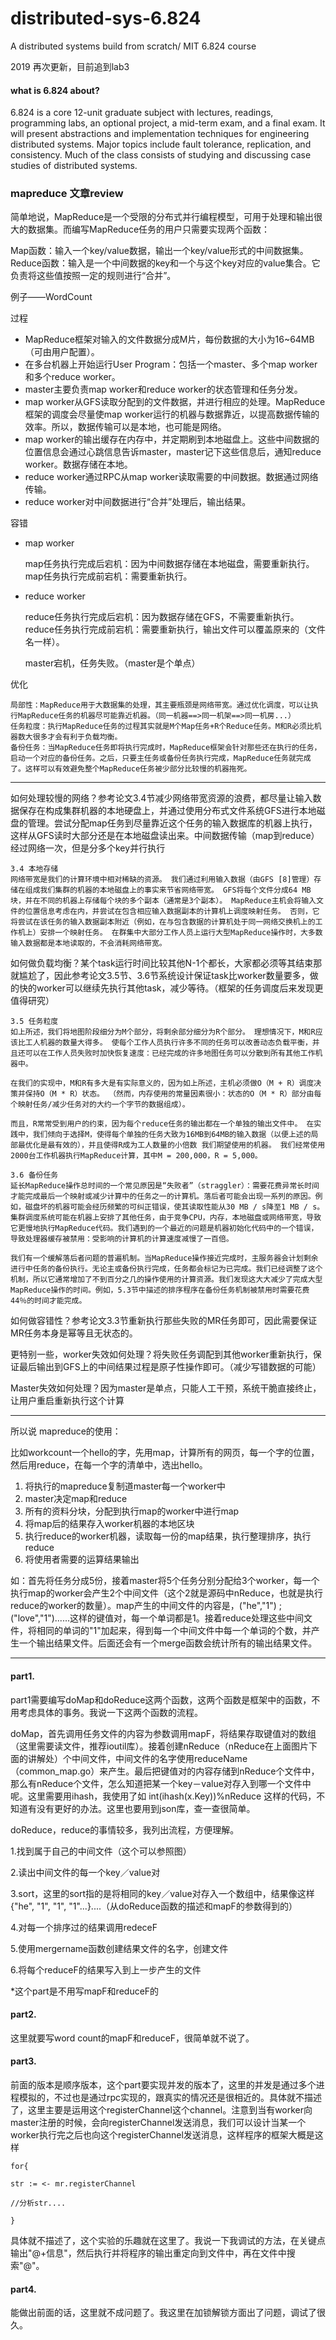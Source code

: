 # distributed-sys-6.824
A distributed systems build from scratch/ MIT 6.824 course

2019 再次更新，目前追到lab3

#### what is 6.824 about?

6.824 is a core 12-unit graduate subject with lectures, readings, programming labs, an optional project, a mid-term exam, and a final exam. It will present abstractions and implementation techniques for engineering distributed systems. Major topics include fault tolerance, replication, and consistency. Much of the class consists of studying and discussing case studies of distributed systems.

### mapreduce 文章review

简单地说，MapReduce是一个受限的分布式并行编程模型，可用于处理和输出很大的数据集。而编写MapReduce任务的用户只需要实现两个函数：

Map函数：输入一个key/value数据，输出一个key/value形式的中间数据集。
Reduce函数：输入是一个中间数据的key和一个与这个key对应的value集合。它负责将这些值按照一定的规则进行“合并”。

例子——WordCount

过程

+ MapReduce框架对输入的文件数据分成M片，每份数据的大小为16~64MB（可由用户配置）。
+ 在多台机器上开始运行User Program：包括一个master、多个map worker和多个reduce worker。
+ master主要负责map worker和reduce worker的状态管理和任务分发。
+ map worker从GFS读取分配到的文件数据，并进行相应的处理。MapReduce框架的调度会尽量使map worker运行的机器与数据靠近，以提高数据传输的效率。所以，数据传输可以是本地，也可能是网络。
+ map worker的输出缓存在内存中，并定期刷到本地磁盘上。这些中间数据的位置信息会通过心跳信息告诉master，master记下这些信息后，通知reduce worker。数据存储在本地。
+ reduce worker通过RPC从map worker读取需要的中间数据。数据通过网络传输。
+ reduce worker对中间数据进行“合并”处理后，输出结果。

容错

+ map worker

    map任务执行完成后宕机：因为中间数据存储在本地磁盘，需要重新执行。
    map任务执行完成前宕机：需要重新执行。

+ reduce worker

    reduce任务执行完成后宕机：因为数据存储在GFS，不需要重新执行。
    reduce任务执行完成前宕机：需要重新执行，输出文件可以覆盖原来的（文件名一样）。

    master宕机，任务失败。（master是个单点）

优化

    局部性：MapReduce用于大数据集的处理，其主要瓶颈是网络带宽。通过优化调度，可以让执行MapReduce任务的机器尽可能靠近机器。（同一机器==>同一机架==>同一机房...）
    任务粒度：执行MapReduce任务的过程其实就是M个Map任务+R个Reduce任务。M和R必须比机器数大很多才会有利于负载均衡。
    备份任务：当MapReduce任务即将执行完成时，MapReduce框架会针对那些还在执行的任务，启动一个对应的备份任务。之后，只要主任务或备份任务执行完成，MapReduce任务就完成了。这样可以有效避免整个MapReduce任务被少部分比较慢的机器拖死。


- - -
如何处理较慢的网络？参考论文3.4节减少网络带宽资源的浪费，都尽量让输入数据保存在构成集群机器的本地硬盘上，并通过使用分布式文件系统GFS进行本地磁盘的管理。尝试分配map任务到尽量靠近这个任务的输入数据库的机器上执行，这样从GFS读时大部分还是在本地磁盘读出来。中间数据传输（map到reduce）经过网络一次，但是分多个key并行执行

    3.4 本地存储
    网络带宽是我们的计算环境中相对稀缺的资源。 我们通过利用输入数据（由GFS [8]管理）存储在组成我们集群的机器的本地磁盘上的事实来节省网络带宽。 GFS将每个文件分成64 MB块，并在不同的机器上存储每个块的多个副本（通常是3个副本）。 MapReduce主机会将输入文件的位置信息考虑在内，并尝试在包含相应输入数据副本的计算机上调度映射任务。 否则，它将尝试在该任务的输入数据副本附近（例如，在与包含数据的计算机处于同一网络交换机上的工作机上）安排一个映射任务。 在群集中大部分工作人员上运行大型MapReduce操作时，大多数输入数据都是本地读取的，不会消耗网络带宽。


如何做负载均衡？某个task运行时间比较其他N-1个都长，大家都必须等其结束那就尴尬了，因此参考论文3.5节、3.6节系统设计保证task比worker数量要多，做的快的worker可以继续先执行其他task，减少等待。（框架的任务调度后来发现更值得研究）

    3.5 任务粒度
    如上所述，我们将地图阶段细分为M个部分，将剩余部分细分为R个部分。 理想情况下，M和R应该比工人机器的数量大得多。 使每个工作人员执行许多不同的任务可以改善动态负载平衡，并且还可以在工作人员失败时加快恢复速度：已经完成的许多地图任务可以分散到所有其他工作机器中。

    在我们的实现中，M和R有多大是有实际意义的，因为如上所述，主机必须做O（M + R）调度决策并保持O（M * R）状态。 （然而，内存使用的常量因素很小：状态的O（M * R）部分由每个映射任务/减少任务对的大约一个字节的数据组成）。

    而且，R常常受到用户的约束，因为每个reduce任务的输出都在一个单独的输出文件中。 在实践中，我们倾向于选择M，使得每个单独的任务大致为16MB到64MB的输入数据（以便上述的局部最优化是最有效的），并且使得R成为工人数量的小倍数 我们期望使用的机器。 我们经常使用2000台工作机器执行MapReduce计算，其中M = 200,000，R = 5,000。
    
    3.6 备份任务
    延长MapReduce操作总时间的一个常见原因是“失败者”（straggler）：需要花费异常长时间才能完成最后一个映射或减少计算中的任务之一的计算机。落后者可能会出现一系列的原因。例如，磁盘坏的机器可能会经历频繁的可纠正错误，使其读取性能从30 MB / s降至1 MB / s。集群调度系统可能在机器上安排了其他任务，由于竞争CPU，内存，本地磁盘或网络带宽，导致它更慢地执行MapReduce代码。我们遇到的一个最近的问题是机器初始化代码中的一个错误，导致处理器缓存被禁用：受影响的计算机的计算速度减慢了一百倍。

    我们有一个缓解落后者问题的普遍机制。当MapReduce操作接近完成时，主服务器会计划剩余进行中任务的备份执行。无论主或备份执行完成，任务都会标记为已完成。我们已经调整了这个机制，所以它通常增加了不到百分之几的操作使用的计算资源。我们发现这大大减少了完成大型MapReduce操作的时间。例如，5.3节中描述的排序程序在备份任务机制被禁用时需要花费44％的时间才能完成。

如何做容错性？参考论文3.3节重新执行那些失败的MR任务即可，因此需要保证MR任务本身是幂等且无状态的。

更特别一些，worker失效如何处理？将失败任务调配到其他worker重新执行，保证最后输出到GFS上的中间结果过程是原子性操作即可。（减少写错数据的可能）

Master失效如何处理？因为master是单点，只能人工干预，系统干脆直接终止，让用户重启重新执行这个计算
- - -


所以说 mapreduce的使用：

比如workcount一个hello的字，先用map，计算所有的网页，每一个字的位置，然后用reduce，在每一个字的清单中，选出hello。

1. 将执行的mapreduce复制道master每一个worker中
2. master决定map和reduce
3. 所有的资料分块，分配到执行map的worker中进行map
4. 将map后的结果存入worker机器的本地区块
5. 执行reduce的worker机器，读取每一份的map结果，执行整理排序，执行reduce
6. 将使用者需要的运算结果输出

如：首先将任务分成5份，接着master将5个任务分别分配给3个worker，每一个执行map的worker会产生2个中间文件（这个2就是源码中nReduce，也就是执行reduce的worker的数量）。map产生的中间文件的内容是，("he","1") ; ("love","1")......这样的键值对，每一个单词都是1。接着reduce处理这些中间文件，将相同的单词的"1"加起来，得到每一个中间文件中每一个单词的个数，并产生一个输出结果文件。后面还会有一个merge函数会统计所有的输出结果文件。


- - -
#### part1.

part1需要编写doMap和doReduce这两个函数，这两个函数是框架中的函数，不用考虑具体的事务。我说一下这两个函数的流程。

doMap，首先调用任务文件的内容为参数调用mapF，将结果存取键值对的数组（这里需要读文件，推荐ioutil库）。接着创建nReduce（nReduce在上面图片下面的讲解处）个中间文件，中间文件的名字使用reduceName（common_map.go）来产生。最后把键值对的内容存储到nReduce个文件中，那么有nReduce个文件，怎么知道把某一个key－value对存入到哪一个文件中呢。这里需要用ihash，我使用了如 int(ihash(x.Key))%nReduce 这样的代码，不知道有没有更好的办法。这里也要用到json库，查一查很简单。

doReduce，reduce的事情较多，我列出流程，方便理解。

1.找到属于自己的中间文件（这个可以参照图）

2.读出中间文件的每一个key／value对

3.sort，这里的sort指的是将相同的key／value对存入一个数组中，结果像这样{"he", "1", "1", "1"...}....（从doReduce函数的描述和mapF的参数得到的）

4.对每一个排序过的结果调用redeceF

5.使用mergername函数创建结果文件的名字，创建文件

6.将每个reduceF的结果写入到上一步产生的文件

*这个part是不用写mapF和reduceF的

#### part2.

这里就要写word count的mapF和reduceF，很简单就不说了。

#### part3.

前面的版本是顺序版本，这个part要实现并发的版本了，这里的并发是通过多个进程模拟的，不过也是通过rpc实现的，跟真实的情况还是很相近的。具体就不描述了，这里主要是运用这个registerChannel这个channel。注意到当有worker向master注册的时候，会向registerChannel发送消息，我们可以设计当某一个worker执行完之后也向这个registerChannel发送消息，这样程序的框架大概是这样

    for{

    str := <- mr.registerChannel

    //分析str....

    }

具体就不描述了，这个实验的乐趣就在这里了。我说一下我调试的方法，在关键点输出"@+信息"，然后执行并将程序的输出重定向到文件中，再在文件中搜索"@"。

#### part4.

能做出前面的话，这里就不成问题了。我这里在加锁解锁方面出了问题，调试了很久。
